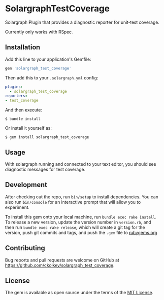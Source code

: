 # SolargraphTestCoverage

Solargraph Plugin that provides a diagnostic reporter for unit-test coverage.

Currently only works with RSpec. 

## Installation

Add this line to your application's Gemfile:

```ruby
gem 'solargraph_test_coverage'
```

Then add this to your `.solargraph.yml` config:
```yaml
plugins:
  - solargraph_test_coverage
reporters:
- test_coverage
```

And then execute:

    $ bundle install

Or install it yourself as:

    $ gem install solargraph_test_coverage

## Usage

With solargraph running and connected to your text editor, you should see diagnostic messages for test coverage.

## Development

After checking out the repo, run `bin/setup` to install dependencies. You can also run `bin/console` for an interactive prompt that will allow you to experiment.

To install this gem onto your local machine, run `bundle exec rake install`. To release a new version, update the version number in `version.rb`, and then run `bundle exec rake release`, which will create a git tag for the version, push git commits and tags, and push the `.gem` file to [rubygems.org](https://rubygems.org).

## Contributing

Bug reports and pull requests are welcome on GitHub at https://github.com/ckolkey/solargraph_test_coverage.


## License

The gem is available as open source under the terms of the [MIT License](https://opensource.org/licenses/MIT).
